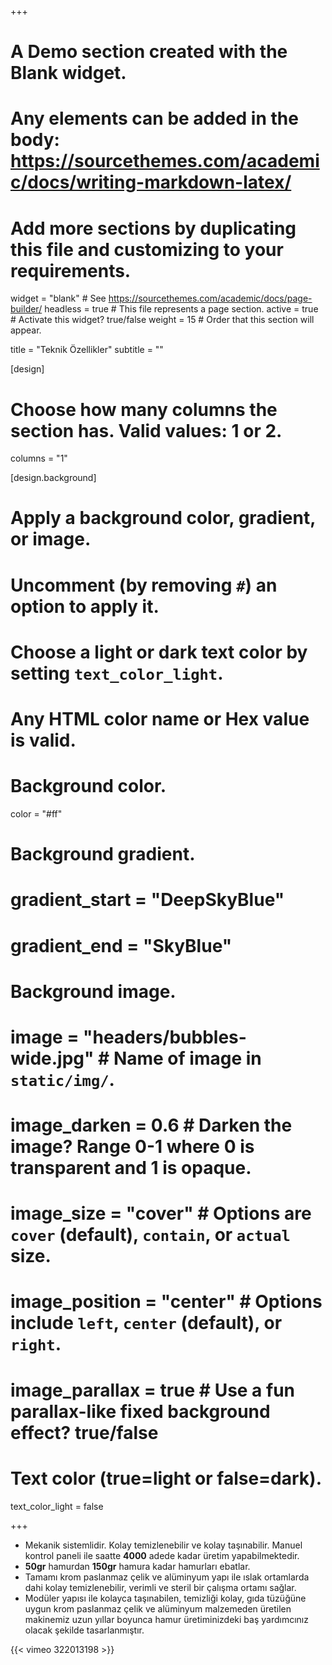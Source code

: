 +++
# A Demo section created with the Blank widget.
# Any elements can be added in the body: https://sourcethemes.com/academic/docs/writing-markdown-latex/
# Add more sections by duplicating this file and customizing to your requirements.

widget = "blank"  # See https://sourcethemes.com/academic/docs/page-builder/
headless = true  # This file represents a page section.
active = true  # Activate this widget? true/false
weight = 15  # Order that this section will appear.

title = "Teknik Özellikler"
subtitle = ""

[design]
  # Choose how many columns the section has. Valid values: 1 or 2.
  columns = "1"

[design.background]
  # Apply a background color, gradient, or image.
  #   Uncomment (by removing `#`) an option to apply it.
  #   Choose a light or dark text color by setting `text_color_light`.
  #   Any HTML color name or Hex value is valid.

  # Background color.
  color = "#ff"
  
  # Background gradient.
  # gradient_start = "DeepSkyBlue"
  # gradient_end = "SkyBlue"
  
  # Background image.
  # image = "headers/bubbles-wide.jpg"  # Name of image in `static/img/`.
  # image_darken = 0.6  # Darken the image? Range 0-1 where 0 is transparent and 1 is opaque.
  # image_size = "cover"  #  Options are `cover` (default), `contain`, or `actual` size.
  # image_position = "center"  # Options include `left`, `center` (default), or `right`.
  # image_parallax = true  # Use a fun parallax-like fixed background effect? true/false

  # Text color (true=light or false=dark).
  text_color_light = false

+++

 - Mekanik sistemlidir. Kolay temizlenebilir ve kolay taşınabilir. Manuel kontrol paneli ile saatte **4000** adede kadar üretim yapabilmektedir.
 - **50gr** hamurdan **150gr** hamura kadar hamurları ebatlar.
 - Tamamı krom paslanmaz çelik ve alüminyum yapı ile ıslak ortamlarda dahi kolay temizlenebilir, verimli ve steril bir çalışma ortamı sağlar.
 - Modüler yapısı ile kolayca taşınabilen, temizliği kolay, gıda tüzüğüne uygun krom paslanmaz çelik ve alüminyum malzemeden üretilen makinemiz uzun yıllar boyunca hamur üretiminizdeki baş yardımcınız olacak şekilde tasarlanmıştır.
 
{{< vimeo 322013198 >}}
